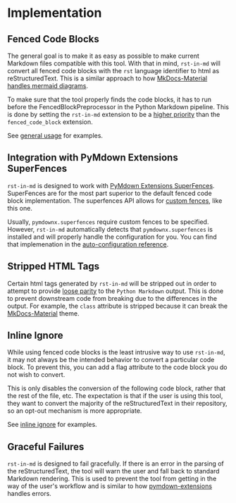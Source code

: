 # Implementation

## Fenced Code Blocks

The general goal is to make it as easy as possible to make current Markdown files compatible with this tool. With that in mind, `rst-in-md` will convert all fenced code blocks with the `rst` language identifier to html as reStructuredText. This is a similar approach to how [MkDocs-Material handles mermaid diagrams](https://squidfunk.github.io/mkdocs-material/reference/diagrams/).

To make sure that the tool properly finds the code blocks, it has to run before the FencedBlockPreprocessor in the Python Markdown pipeline. This is done by setting the `rst-in-md` extension to be a [higher priority](https://github.com/Python-Markdown/markdown/blob/33359faa385f59b84cd87df5f4b0996055a482e2/markdown/extensions/fenced_code.py#L50) than the `fenced_code_block` extension.

See [general usage](../guides/general_usage.md) for examples.

## Integration with PyMdown Extensions SuperFences

`rst-in-md` is designed to work with [PyMdown Extensions SuperFences](https://facelessuser.github.io/pymdown-extensions/extensions/superfences/). SuperFences are for the most part superior to the default fenced code block implementation. The superfences API allows for [custom fences](https://facelessuser.github.io/pymdown-extensions/extensions/superfences/#custom-fences), like this one.

Usually, `pymdownx.superfences` require custom fences to be specified. However, `rst-in-md` automatically detects that `pymdownx.superfences` is installed and will properly handle the configuration for you. You can find that implemenation in the [auto-configuration reference](../reference/superfence.md#auto-configuration).

## Stripped HTML Tags

Certain html tags generated by `rst-in-md` will be stripped out in order to attempt to provide [loose parity](../explanations/limitations.md#loose-parity) to the `Python Markdown` output. This is done to prevent downstream code from breaking due to the differences in the output. For example, the `class` attribute is stripped because it can break the [MkDocs-Material](https://squidfunk.github.io/mkdocs-material/) theme.

## Inline Ignore

While using fenced code blocks is the least intrusive way to use `rst-in-md`, it may not always be the intended behavior to convert a particular code block. To prevent this, you can add a flag attribute to the code block you do not wish to convert.

This is only disables the conversion of the following code block, rather that the rest of the file, etc. The expectation is that if the user is using this tool, they want to convert the majority of the reStructuredText in their repository, so an opt-out mechanism is more appropriate.

See [inline ignore](../guides/inline_ignore.md) for examples.

## Graceful Failures

`rst-in-md` is designed to fail gracefully. If there is an error in the parsing of the reStructuredText, the tool will warn the user and fall back to standard Markdown rendering. This is used to prevent the tool from getting in the way of the user's workflow and is similar to how [pymdown-extensions](https://facelessuser.github.io/pymdown-extensions/extensions/superfences/#exception-handling) handles errors.
